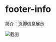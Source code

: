 # footer-info

简介：页脚信息展示

![截图](https://img.alicdn.com/tfs/TB14GfWjhrI8KJjy0FpXXb5hVXa-2566-806.png)





